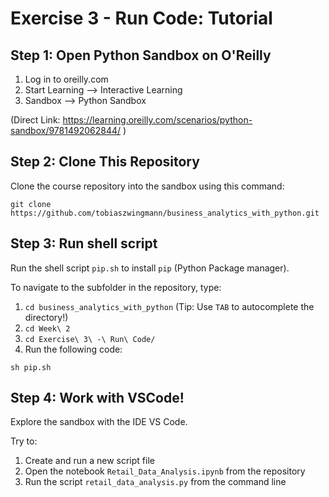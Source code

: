 # Exercise 3 - Run Code: Tutorial

## Step 1: Open Python Sandbox on O'Reilly

1. Log in to oreilly.com
2. Start Learning --> Interactive Learning
3. Sandbox --> Python Sandbox

(Direct Link: https://learning.oreilly.com/scenarios/python-sandbox/9781492062844/ )

## Step 2: Clone This Repository

Clone the course repository into the sandbox using this command:

```
git clone https://github.com/tobiaszwingmann/business_analytics_with_python.git
```

## Step 3: Run shell script

Run the shell script `pip.sh` to install `pip` (Python Package manager).

To navigate to the subfolder in the repository, type:

1. `cd business_analytics_with_python` (Tip: Use `TAB` to autocomplete the directory!)
2. `cd Week\ 2`
3. `cd Exercise\ 3\ -\ Run\ Code/`
4. Run the following code:

```
sh pip.sh
```

## Step 4: Work with VSCode!

Explore the sandbox with the IDE VS Code.

Try to:

1. Create and run a new script file
2. Open the notebook `Retail_Data_Analysis.ipynb` from the repository
3. Run the script `retail_data_analysis.py` from the command line